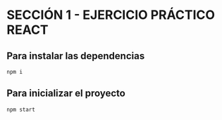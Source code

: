 # SECCIÓN 1 - EJERCICIO PRÁCTICO REACT
## Para instalar las dependencias

`npm i`

## Para inicializar el proyecto

`npm start`
